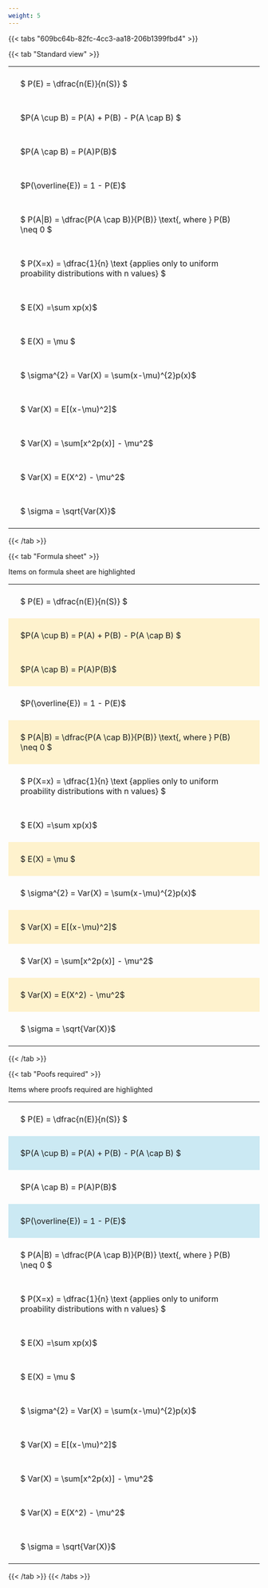 ```yaml
---
weight: 5
---
```


{{< tabs "609bc64b-82fc-4cc3-aa18-206b1399fbd4" >}}

{{< tab "Standard view" >}}

<style type="text/css">
#T_b45aa th.col_heading {
  text-align: left;
  font-size: 1em;
}
#T_b45aa td {
  text-align: left;
  font-size: 1em;
  padding: 1.5em;
}
</style>
<table id="T_b45aa">
  <thead>
  </thead>
  <tbody>
    <tr>
      <td id="T_b45aa_row0_col0" class="data row0 col0" >$ P(E) = \dfrac{n(E)}{n(S)} $</td>
    </tr>
    <tr>
      <td id="T_b45aa_row1_col0" class="data row1 col0" >$P(A \cup B) = P(A) + P(B) - P(A \cap B) $</td>
    </tr>
    <tr>
      <td id="T_b45aa_row2_col0" class="data row2 col0" >$P(A \cap B)  = P(A)P(B)$</td>
    </tr>
    <tr>
      <td id="T_b45aa_row3_col0" class="data row3 col0" >$P(\overline{E}) = 1 - P(E)$</td>
    </tr>
    <tr>
      <td id="T_b45aa_row4_col0" class="data row4 col0" >$ P(A|B) = \dfrac{P(A \cap B)}{P(B)} \text{, where } P(B) \neq 0 $</td>
    </tr>
    <tr>
      <td id="T_b45aa_row5_col0" class="data row5 col0" >$ P(X=x) =  \dfrac{1}{n} 
\text {applies only to uniform proability distributions with n values} $</td>
    </tr>
    <tr>
      <td id="T_b45aa_row6_col0" class="data row6 col0" >$ E(X) =\sum xp(x)$</td>
    </tr>
    <tr>
      <td id="T_b45aa_row7_col0" class="data row7 col0" >$ E(X) = \mu $</td>
    </tr>
    <tr>
      <td id="T_b45aa_row8_col0" class="data row8 col0" >$ \sigma^{2} = Var(X) = \sum(x-\mu)^{2}p(x)$</td>
    </tr>
    <tr>
      <td id="T_b45aa_row9_col0" class="data row9 col0" >$ Var(X) = E[(x-\mu)^2]$</td>
    </tr>
    <tr>
      <td id="T_b45aa_row10_col0" class="data row10 col0" >$ Var(X) = \sum[x^2p(x)] - \mu^2$</td>
    </tr>
    <tr>
      <td id="T_b45aa_row11_col0" class="data row11 col0" >$ Var(X) = E(X^2) - \mu^2$</td>
    </tr>
    <tr>
      <td id="T_b45aa_row12_col0" class="data row12 col0" >$ \sigma = \sqrt{Var(X)}$</td>
    </tr>
  </tbody>
</table>
{{< /tab >}}

{{< tab "Formula sheet" >}}

Items on formula sheet are highlighted 
<br>
<style type="text/css">
#T_ee3b3 th.col_heading {
  text-align: left;
  font-size: 1em;
}
#T_ee3b3 td {
  text-align: left;
  font-size: 1em;
  padding: 1.5em;
}
#T_ee3b3_row0_col0, #T_ee3b3_row3_col0, #T_ee3b3_row5_col0, #T_ee3b3_row6_col0, #T_ee3b3_row8_col0, #T_ee3b3_row10_col0, #T_ee3b3_row12_col0 {
  background-color: rgba(0,0,0,0);
}
#T_ee3b3_row1_col0, #T_ee3b3_row2_col0, #T_ee3b3_row4_col0, #T_ee3b3_row7_col0, #T_ee3b3_row9_col0, #T_ee3b3_row11_col0 {
  background-color: rgba(255,194,10, 0.2);
}
</style>
<table id="T_ee3b3">
  <thead>
  </thead>
  <tbody>
    <tr>
      <td id="T_ee3b3_row0_col0" class="data row0 col0" >$ P(E) = \dfrac{n(E)}{n(S)} $</td>
    </tr>
    <tr>
      <td id="T_ee3b3_row1_col0" class="data row1 col0" >$P(A \cup B) = P(A) + P(B) - P(A \cap B) $</td>
    </tr>
    <tr>
      <td id="T_ee3b3_row2_col0" class="data row2 col0" >$P(A \cap B)  = P(A)P(B)$</td>
    </tr>
    <tr>
      <td id="T_ee3b3_row3_col0" class="data row3 col0" >$P(\overline{E}) = 1 - P(E)$</td>
    </tr>
    <tr>
      <td id="T_ee3b3_row4_col0" class="data row4 col0" >$ P(A|B) = \dfrac{P(A \cap B)}{P(B)} \text{, where } P(B) \neq 0 $</td>
    </tr>
    <tr>
      <td id="T_ee3b3_row5_col0" class="data row5 col0" >$ P(X=x) =  \dfrac{1}{n} 
\text {applies only to uniform proability distributions with n values} $</td>
    </tr>
    <tr>
      <td id="T_ee3b3_row6_col0" class="data row6 col0" >$ E(X) =\sum xp(x)$</td>
    </tr>
    <tr>
      <td id="T_ee3b3_row7_col0" class="data row7 col0" >$ E(X) = \mu $</td>
    </tr>
    <tr>
      <td id="T_ee3b3_row8_col0" class="data row8 col0" >$ \sigma^{2} = Var(X) = \sum(x-\mu)^{2}p(x)$</td>
    </tr>
    <tr>
      <td id="T_ee3b3_row9_col0" class="data row9 col0" >$ Var(X) = E[(x-\mu)^2]$</td>
    </tr>
    <tr>
      <td id="T_ee3b3_row10_col0" class="data row10 col0" >$ Var(X) = \sum[x^2p(x)] - \mu^2$</td>
    </tr>
    <tr>
      <td id="T_ee3b3_row11_col0" class="data row11 col0" >$ Var(X) = E(X^2) - \mu^2$</td>
    </tr>
    <tr>
      <td id="T_ee3b3_row12_col0" class="data row12 col0" >$ \sigma = \sqrt{Var(X)}$</td>
    </tr>
  </tbody>
</table>
{{< /tab >}}

{{< tab "Poofs required" >}}

Items where proofs required are highlighted 
<br>
<style type="text/css">
#T_7f8c5 th.col_heading {
  text-align: left;
  font-size: 1em;
}
#T_7f8c5 td {
  text-align: left;
  font-size: 1em;
  padding: 1.5em;
}
#T_7f8c5_row0_col0, #T_7f8c5_row2_col0, #T_7f8c5_row4_col0, #T_7f8c5_row5_col0, #T_7f8c5_row6_col0, #T_7f8c5_row7_col0, #T_7f8c5_row8_col0, #T_7f8c5_row9_col0, #T_7f8c5_row10_col0, #T_7f8c5_row11_col0, #T_7f8c5_row12_col0 {
  background-color: rgba(0,0,0,0);
}
#T_7f8c5_row1_col0, #T_7f8c5_row3_col0 {
  background-color: rgba(0,150,200, 0.2);
}
</style>
<table id="T_7f8c5">
  <thead>
  </thead>
  <tbody>
    <tr>
      <td id="T_7f8c5_row0_col0" class="data row0 col0" >$ P(E) = \dfrac{n(E)}{n(S)} $</td>
    </tr>
    <tr>
      <td id="T_7f8c5_row1_col0" class="data row1 col0" >$P(A \cup B) = P(A) + P(B) - P(A \cap B) $</td>
    </tr>
    <tr>
      <td id="T_7f8c5_row2_col0" class="data row2 col0" >$P(A \cap B)  = P(A)P(B)$</td>
    </tr>
    <tr>
      <td id="T_7f8c5_row3_col0" class="data row3 col0" >$P(\overline{E}) = 1 - P(E)$</td>
    </tr>
    <tr>
      <td id="T_7f8c5_row4_col0" class="data row4 col0" >$ P(A|B) = \dfrac{P(A \cap B)}{P(B)} \text{, where } P(B) \neq 0 $</td>
    </tr>
    <tr>
      <td id="T_7f8c5_row5_col0" class="data row5 col0" >$ P(X=x) =  \dfrac{1}{n} 
\text {applies only to uniform proability distributions with n values} $</td>
    </tr>
    <tr>
      <td id="T_7f8c5_row6_col0" class="data row6 col0" >$ E(X) =\sum xp(x)$</td>
    </tr>
    <tr>
      <td id="T_7f8c5_row7_col0" class="data row7 col0" >$ E(X) = \mu $</td>
    </tr>
    <tr>
      <td id="T_7f8c5_row8_col0" class="data row8 col0" >$ \sigma^{2} = Var(X) = \sum(x-\mu)^{2}p(x)$</td>
    </tr>
    <tr>
      <td id="T_7f8c5_row9_col0" class="data row9 col0" >$ Var(X) = E[(x-\mu)^2]$</td>
    </tr>
    <tr>
      <td id="T_7f8c5_row10_col0" class="data row10 col0" >$ Var(X) = \sum[x^2p(x)] - \mu^2$</td>
    </tr>
    <tr>
      <td id="T_7f8c5_row11_col0" class="data row11 col0" >$ Var(X) = E(X^2) - \mu^2$</td>
    </tr>
    <tr>
      <td id="T_7f8c5_row12_col0" class="data row12 col0" >$ \sigma = \sqrt{Var(X)}$</td>
    </tr>
  </tbody>
</table>
{{< /tab >}}
{{< /tabs >}}
